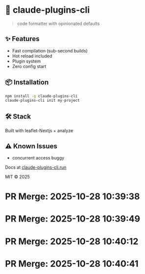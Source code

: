 # 🚀 claude-plugins-cli

> code formatter with opinionated defaults

## ✨ Features

- Fast compilation (sub-second builds)
- Hot reload included
- Plugin system
- Zero config start

## 📦 Installation

```bash
npm install -g claude-plugins-cli
claude-plugins-cli init my-project
```

## 🛠️ Stack

Built with leaflet-Nextjs + analyze

## ⚠️ Known Issues

- concurrent access buggy

Docs at [claude-plugins-cli.run](https://claude-plugins-cli.run)

MIT © 2025

# PR Merge: 2025-10-28 10:39:38

# PR Merge: 2025-10-28 10:39:49

# PR Merge: 2025-10-28 10:40:12

# PR Merge: 2025-10-28 10:40:41
